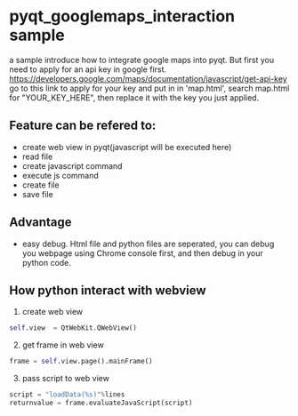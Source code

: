 # pyqt_googlemaps_interaction sample
a sample introduce how to integrate google maps into pyqt.
But first you need to apply for an api key in google first.
https://developers.google.com/maps/documentation/javascript/get-api-key
go to this link to apply for your key and put in in  'map.html', search map.html for "YOUR_KEY_HERE", then replace it with the key you just applied.
## Feature can be refered to:
* create web view in pyqt(javascript will be executed here)
* read file
* create javascript command
* execute js command
* create file
* save file

## Advantage 
* easy debug. Html file and python files are seperated, you can debug you webpage using Chrome console first, and then debug in your python code.

## How python interact with webview
1. create web view 
```python
self.view  = QtWebKit.QWebView()
```
2. get frame in web view
```python
frame = self.view.page().mainFrame()
```
3. pass script to web view
```python
script = "loadData(%s)"%lines
returnvalue = frame.evaluateJavaScript(script)
```

